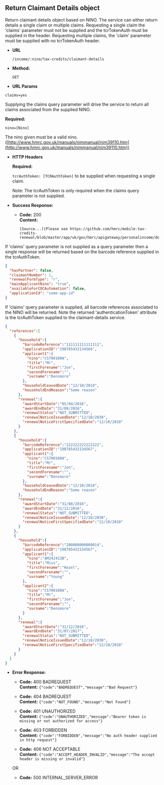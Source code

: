 Return Claimant Details object
----
  Return claimant details object based on NINO. The service can either return details a single claim or multiple claims.
  Requesting a single claim the 'claims' parameter must not be supplied and the tcrTokenAuth must be supplied in the header.
  Requesting multiple claims, the 'claim' parameter must be supplied with no tcrTokenAuth header.

* **URL**

  `/income/:nino/tax-credits/claimant-details`

* **Method:**
  
  `GET`

*  **URL Params**

  `claims=yes`

   Supplying the claims query parameter will drive the service to return all claims associated from the supplied NINO.


   **Required:**
 
   `nino=[Nino]`
   
   The nino given must be a valid nino. ([http://www.hmrc.gov.uk/manuals/nimmanual/nim39110.htm](http://www.hmrc.gov.uk/manuals/nimmanual/nim39110.htm))

*  **HTTP Headers**

   **Required:**
 
   `tcrAuthToken: [TCRAuthToken]` to be supplied when requesting a single claim.

   Note: The tcrAuthToken is only required when the claims query parameter is not supplied.

* **Success Response:**

  * **Code:** 200 <br />
    **Content:**

        [Source...](Please see https://github.com/hmrc/mobile-tax-credits-renewal/blob/master/app/uk/gov/hmrc/apigateway/personalincome/domain/Renewals.scala#L55)

If 'claims' query parameter is not supplied as a query parameter then a single response will be returned based on the barcode reference supplied in the tcrAuthToken.

```json
{
  "hasPartner": false,
  "claimantNumber": 1,
  "renewalFormType": "r",
  "mainApplicantNino": "true",
  "availableForCOCAutomation": false,
  "applicationId": "some-app-id"
}
```

If 'claims' query parameter is supplied, all barcode references associated to the NINO will be returned.
Note the returned 'authenticationToken' attribute is the tcrAuthToken supplied to the claimant-details service.

```json
{
  "references":[
    {
      "household":{
        "barcodeReference":"111111111111111",
        "applicationID":"198765432134566",
        "applicant1":{
          "nino":"CS700100A",
          "title":"Mr",
          "firstForename":"Jon",
          "secondForename":"",
          "surname":"Densmore"
        },
        "householdCeasedDate":"12/10/2010",
        "householdEndReason":"Some reason"
      },
      "renewal":{
        "awardStartDate":"05/04/2016",
        "awardEndDate":"31/08/2016",
        "renewalStatus":"NOT_SUBMITTED",
        "renewalNoticeIssuedDate":"12/10/2030",
        "renewalNoticeFirstSpecifiedDate":"12/10/2010"
      }
    },
    {
      "household":{
        "barcodeReference":"222222222222222",
        "applicationID":"198765432134567",
        "applicant1":{
          "nino":"CS700100A",
          "title":"Mr",
          "firstForename":"Jon",
          "secondForename":"",
          "surname":"Densmore"
        },
        "householdCeasedDate":"12/10/2010",
        "householdEndReason":"Some reason"
      },
      "renewal":{
        "awardStartDate":"31/08/2016",
        "awardEndDate":"31/12/2016",
        "renewalStatus":"NOT_SUBMITTED",
        "renewalNoticeIssuedDate":"12/10/2030",
        "renewalNoticeFirstSpecifiedDate":"12/10/2010"
      }
    },
    {
      "household":{
        "barcodeReference":"200000000000014",
        "applicationID":"198765432134567",
        "applicant1":{
          "nino":"AM242413B",
          "title":"Miss",
          "firstForename":"Hazel",
          "secondForename":"",
          "surname":"Young"
        },
        "applicant2":{
          "nino":"CS700100A",
          "title":"Mr",
          "firstForename":"Jon",
          "secondForename":"",
          "surname":"Densmore"
        }
      },
      "renewal":{
        "awardStartDate":"31/12/2016",
        "awardEndDate":"31/07/2017",
        "renewalStatus":"NOT_SUBMITTED",
        "renewalNoticeIssuedDate":"12/10/2030",
        "renewalNoticeFirstSpecifiedDate":"12/10/2010"
      }
    }
  ]
}
```


* **Error Response:**

  * **Code:** 400 BADREQUEST <br />
    **Content:** `{"code":"BADREQUEST","message":"Bad Request"}`

  * **Code:** 404 BADREQUEST <br />
    **Content:** `{"code":"NOT_FOUND","message":"Not Found"}`

  * **Code:** 401 UNAUTHORIZED <br />
    **Content:** `{"code":"UNAUTHORIZED","message":"Bearer token is missing or not authorized for access"}`

  * **Code:** 403 FORBIDDEN <br />
    **Content:** `{"code":"FORBIDDEN","message":"No auth header supplied in http request"}`

  * **Code:** 406 NOT ACCEPTABLE <br />
    **Content:** `{"code":"ACCEPT_HEADER_INVALID","message":"The accept header is missing or invalid"}`

  OR

  * **Code:** 500 INTERNAL_SERVER_ERROR <br />


